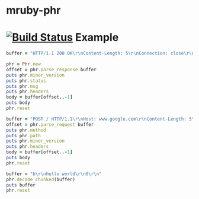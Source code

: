 # mruby-phr
[![Build Status](https://travis-ci.org/Asmod4n/mruby-phr.svg)](https://travis-ci.org/Asmod4n/mruby-phr)
Example
=======
```ruby
buffer = "HTTP/1.1 200 OK\r\nContent-Length: 5\r\nConnection: close\r\n\r\nhallo"

phr = Phr.new
offset = phr.parse_response buffer
puts phr.minor_version
puts phr.status
puts phr.msg
puts phr.headers
body = buffer[offset..-1]
puts body
phr.reset

buffer = "POST / HTTP/1.1\r\nHost: www.google.com\r\nContent-Length: 5\r\nConnection: close\r\n\r\nhallo"
offset = phr.parse_request buffer
puts phr.method
puts phr.path
puts phr.minor_version
puts phr.headers
body = buffer[offset..-1]
puts body
phr.reset

buffer = "b\r\nhello world\r\n0\r\n"
phr.decode_chunked(buffer)
puts buffer
phr.reset
```

